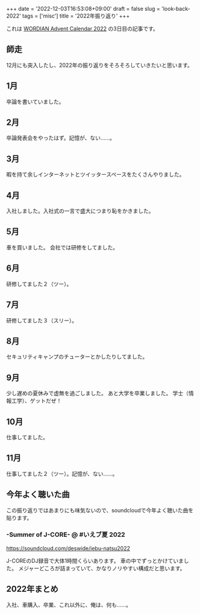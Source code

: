 +++
date = '2022-12-03T16:53:08+09:00'
draft = false
slug = 'look-back-2022'
tags = ['misc']
title = '2022年振り返り'
+++

これは [WORDIAN Advent Calendar 2022](https://adventar.org/calendars/8236) の3日目の記事です。

## 師走

12月にも突入したし、2022年の振り返りをそろそろしていきたいと思います。

## 1月

卒論を書いていました。

## 2月

卒論発表会をやったはず。記憶が、ない……。

## 3月

暇を持て余しインターネットとツイッタースペースをたくさんやりました。

## 4月

入社しました。入社式の一言で盛大につまり恥をかきました。

## 5月

車を買いました。
会社では研修をしてました。

## 6月

研修してました２（ツー）。

## 7月

研修してました３（スリー）。

## 8月

セキュリティキャンプのチューターとかしたりしてました。

## 9月

少し遅めの夏休みで虚無を過ごしました。
あと大学を卒業しました。
学士（情報工学）、ゲットだぜ！

## 10月

仕事してました。

## 11月

仕事してました２（ツー）。記憶が、ない……。

## 今年よく聴いた曲

この振り返りではあまりにも味気ないので、soundcloudで今年よく聴いた曲を貼ります。

### -Summer of J-CORE- @ #いえブ夏 2022

https://soundcloud.com/deswide/iebu-natsu2022

J-COREのDJ録音で大体1時間くらいあります。
車の中でずっとかけていました。
メジャーどころが詰まっていて、かなりノリやすい構成だと思います。

## 2022年まとめ

入社、車購入、卒業、これ以外に、俺は、何も……。
